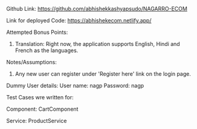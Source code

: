 Github Link: https://github.com/abhishekkashyapsudo/NAGARRO-ECOM

Link for deployed Code: https://abhishekecom.netlify.app/


Attempted Bonus Points:
1. Translation: Right now, the application supports English, Hindi and French as the languages.

Notes/Assumptions:
1. Any new user can register under 'Register here' link on the login page.

Dummy User details:
User name: nagp
Password: nagp

Test Cases wre written for:

Component: CartComponent

Service: ProductService
